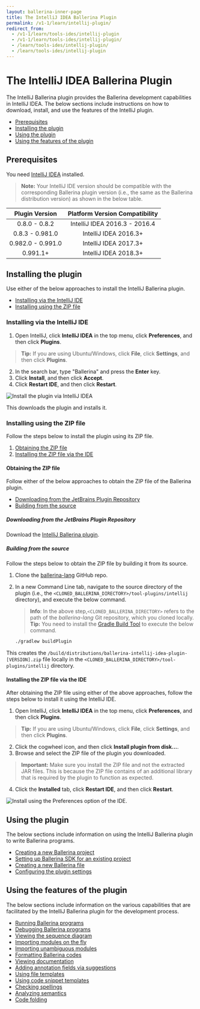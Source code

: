 ```yaml
---
layout: ballerina-inner-page
title: The IntelliJ IDEA Ballerina Plugin
permalink: /v1-1/learn/intellij-plugin/
redirect_from:
  - /v1-1/learn/tools-ides/intellij-plugin
  - /v1-1/learn/tools-ides/intellij-plugin/
  - /learn/tools-ides/intellij-plugin/
  - /learn/tools-ides/intellij-plugin
---
```


# The IntelliJ IDEA Ballerina Plugin

The IntelliJ Ballerina plugin provides the Ballerina development capabilities in IntelliJ IDEA. The below sections include instructions on how to download, install, and use the features of the IntelliJ plugin.

- [Prerequisites](#prerequisites)
- [Installing the plugin](#installing-the-plugin)
- [Using the plugin](#using-the-plugin)
- [Using the features of the plugin](#using-the-features-of-the-plugin)

## Prerequisites

You need [IntelliJ IDEA](https://www.jetbrains.com/idea/download/) installed.

>**Note:** Your IntelliJ IDE version should be compatible with the corresponding Ballerina plugin version (i.e., the same as the Ballerina distribution version) as shown in the below table.

**Plugin Version**|**Platform Version Compatibility**
:-----:|:-----:
0.8.0 - 0.8.2|IntelliJ IDEA 2016.3 - 2016.4
0.8.3 - 0.981.0|IntelliJ IDEA 2016.3+
0.982.0 - 0.991.0|IntelliJ IDEA 2017.3+
0.991.1+ | IntelliJ IDEA 2018.3+

## Installing the plugin

Use either of the below approaches to install the IntelliJ Ballerina plugin.

- [Installing via the IntelliJ IDE](#installing-via-the-intellij-ide)
- [Installing using the ZIP file](#installing-using-the-zip-file)

### Installing via the IntelliJ IDE

1. Open IntelliJ, click **IntelliJ IDEA** in the top menu, click **Preferences**, and then click **Plugins**. 
> **Tip:** If you are using Ubuntu/Windows, click **File**, click **Settings**, and then click **Plugins**.
2. In the search bar, type "Ballerina" and press the **Enter** key. 
3. Click **Install**, and then click **Accept**.
4. Click **Restart IDE**, and then click **Restart**.

![Install the plugin via IntelliJ IDEA](/v1-1/learn/images/install-plugin-via-intellij.gif)

This downloads the plugin and installs it.

### Installing using the ZIP file

Follow the steps below to install the plugin using its ZIP file.

1. [Obtaining the ZIP file](#obtaining-the-zip-file)
2. [Installing the ZIP file via the IDE](#installing-the-zip-file-via-the-ide)

#### Obtaining the ZIP file

Follow either of the below approaches to obtain the ZIP file of the Ballerina plugin.

- [Downloading from the JetBrains Plugin Repository](#downloading-from-the-jetbrains-plugin-repository)
- [Building from the source](#building-from-the-source)

##### Downloading from the JetBrains Plugin Repository

Download the [IntelliJ Ballerina plugin](https://plugins.jetbrains.com/plugin/9520-ballerina).


##### Building from the source

Follow the steps below to obtain the ZIP file by building it from its source.

1. Clone the [ballerina-lang](https://github.com/ballerina-platform/ballerina-lang) GitHub repo.
2. In a new Command Line tab, navigate to the source directory of the plugin (i.e., the `<CLONED_BALLERINA_DIRECTORY>/tool-plugins/intellij` directory), and execute the below command.
    > **Info**: In the above step,`<CLONED_BALLERINA_DIRECTORY>` refers to the path of the *ballerina-lang* Git repository, which you cloned locally. 
    > **Tip:** You need to install the [Gradle Build Tool](https://gradle.org/) to execute the below command.

    ```bash
    ./gradlew buildPlugin
    ```

This creates the `/build/distributions/ballerina-intellij-idea-plugin-[VERSION].zip` file locally in the `<CLONED_BALLERINA_DIRECTORY>/tool-plugins/intellij` directory.

#### Installing the ZIP file via the IDE

After obtaining the ZIP file using either of the above approaches, follow the steps below to install it using the IntelliJ IDE.


1. Open IntelliJ, click **IntelliJ IDEA** in the top menu, click **Preferences**, and then click **Plugins**. 
> **Tip:** If you are using Ubuntu/Windows, click **File**, click **Settings**, and then click **Plugins**.
2. Click the cogwheel icon, and then click **Install plugin from disk...**.
3. Browse and select the ZIP file of the plugin you downloaded.
> **Important:** Make sure you install the ZIP file and not the extracted JAR files. This is because the ZIP file contains of an additional library that is required by the plugin to function as expected.
4. Click the **Installed** tab, click **Restart IDE**, and then click **Restart**.

![Install using the Preferences option of the IDE.](/v1-1/learn/images/install-via-editor-preferences.gif)

## Using the plugin

The below sections include information on using the IntelliJ Ballerina plugin to write Ballerina programs.

- [Creating a new Ballerina project](/v1-1/learn/intellij-plugin/using-the-intellij-plugin#creating-a-new-ballerina-project)
- [Setting up Ballerina SDK for an existing project](/v1-1/learn/intellij-plugin/using-the-intellij-plugin#setting-up-ballerina-sdk-for-an-existing-project)
- [Creating a new Ballerina file](/v1-1/learn/intellij-plugin/using-the-intellij-plugin#creating-a-new-ballerina-file)
- [Configuring the plugin settings](/v1-1/learn/intellij-plugin/using-the-intellij-plugin#configuring-the-plugin-settings)

## Using the features of the plugin

The below sections include information on the various capabilities that are facilitated by the IntelliJ Ballerina plugin for the development process.

- [Running Ballerina programs](/v1-1/learn/intellij-plugin/using-intellij-plugin-features#running-ballerina-programs)
- [Debugging Ballerina programs](/v1-1/learn/intellij-plugin/using-intellij-plugin-features#debugging-ballerina-programs)
- [Viewing the sequence diagram](/v1-1/learn/intellij-plugin/using-intellij-plugin-features#viewing-the-sequence-diagram)
- [Importing modules on the fly](/v1-1/learn/intellij-plugin/using-intellij-plugin-features#importing-modules-on-the-fly)
- [Importing unambiguous modules](/v1-1/learn/intellij-plugin/using-intellij-plugin-features#importing-unambiguous-modules)
- [Formatting Ballerina codes](/v1-1/learn/intellij-plugin/using-intellij-plugin-features#formatting-ballerina-codes)
- [Viewing documentation](/v1-1/learn/intellij-plugin/using-intellij-plugin-features#viewing-documentation)
- [Adding annotation fields via suggestions](/v1-1/learn/intellij-plugin/using-intellij-plugin-features#adding-annotation-fields-via-suggestions)
- [Using file templates](/v1-1/learn/intellij-plugin/using-intellij-plugin-features#using-file-templates)
- [Using code snippet templates](/v1-1/learn/intellij-plugin/using-intellij-plugin-features#using-code-snippet-templates)
- [Checking spellings](/v1-1/learn/intellij-plugin/using-intellij-plugin-features#checking-spellings)
- [Analyzing semantics](/v1-1/learn/intellij-plugin/using-intellij-plugin-features#analyzing-semantics)
- [Code folding](/v1-1/learn/intellij-plugin/using-intellij-plugin-features#code-folding)
